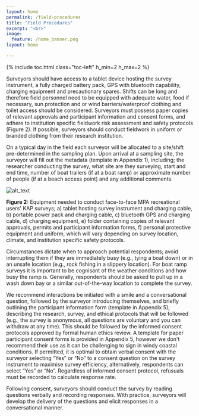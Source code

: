 ```yaml
---
layout: home
permalink: /field-procedures
title: "Field Procedures"
excerpt: "<br>"
image:
  feature: /home_banner.png
layout: home

---
```

{% include toc.html class="toc-left" h_min=2 h_max=2 %}

Surveyors should have access to a tablet device hosting the survey instrument, a fully charged battery pack, GPS with bluetooth capability, charging equipment and precautionary spares. Shifts can be long and therefore field personnel need to be equipped with adequate water, food if necessary, sun protection and or wind barriers/waterproof clothing and toilet access should be considered. Surveyors must possess paper copies of relevant approvals and participant information and consent forms, and adhere to institution specific fieldwork risk assessment and safety protocols (Figure 2). If possible, surveyors should conduct fieldwork in uniform or branded clothing from their research institution. 

On a typical day in the field each surveyor will be allocated to a site/shift pre-determined in the sampling plan. Upon arrival at a sampling site, the surveyor will fill out the metadata (template in Appendix 1), including; the researcher conducting the survey, what site are they surveying, start and end time, number of boat trailers (if at a boat ramp) or approximate number of people (if at a beach access point) and any additional comments.

![alt_text](images/image4.png "image_tooltip")

**Figure 2:** Equipment needed to conduct face-to-face MPA recreational users' KAP surveys; a) tablet hosting survey instrument and charging cable, b) portable power pack and charging cable, c) bluetooth GPS and charging cable, d) charging equipment, e) folder containing copies of relevant approvals, permits and participant information forms, f) personal protective equipment and uniform, which will vary depending on survey location, climate, and institution specific safety protocols.

Circumstances dictate when to approach potential respondents; avoid interrupting them if they are immediately busy (e.g., tying a boat down) or in an unsafe location (e.g., rock fishing in a slippery location). For boat ramp surveys it is important to be cognisant of the weather conditions and how busy the ramp is. Generally, respondents should be asked to pull up in a wash down bay or a similar out-of-the-way location to complete the survey.

We recommend interactions be initiated with a smile and a conversational question, followed by the surveyor introducing themselves, and briefly outlining the participant information form (template in Appendix 5); describing the research, survey, and ethical protocols that will be followed (e.g., the survey is anonymous, all questions are voluntary and you can withdraw at any time). This should be followed by the informed consent protocols approved by formal human ethics review. A template for paper participant consent forms is provided in Appendix 5, however we don't recommend their use as it can be challenging to sign in windy coastal conditions. If permitted, it is optimal to obtain verbal consent with the surveyor selecting “Yes” or “No” to a consent question on the survey instrument to maximise survey efficiency, alternatively, respondents can select “Yes” or “No”. Regardless of informed consent protocol, refusuals must be recorded to calculate response rate. 

Following consent, surveyors should conduct the survey by reading questions verbally and recording responses. With practice, surveyors will develop the delivery of the questions and elicit responses in a conversational manner.

